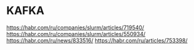 # KAFKA
https://habr.com/ru/companies/slurm/articles/719540/
https://habr.com/ru/companies/slurm/articles/550934/
https://habr.com/ru/news/833516/
https://habr.com/ru/articles/753398/
